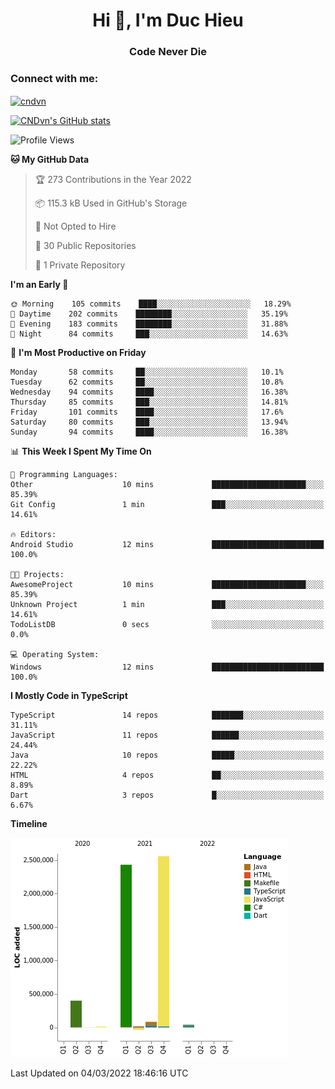 <h1 align="center">Hi 👋, I'm Duc Hieu</h1>
<h3 align="center">Code Never Die</h3>

<h3 align="left">Connect with me:</h3>
<p align="left">
<a href="https://linkedin.com/in/cndvn" target="blank"><img align="center" src="https://img.shields.io/badge/LinkedIn-0077B5?style=for-the-badge&logo=linkedin&logoColor=white" alt="cndvn"/></a>
<!--
<a href="https://fb.com/cnd.duchieu" target="blank"><img align="center" src="https://img.shields.io/badge/Facebook-1877F2?style=for-the-badge&logo=facebook&logoColor=white" alt="cnd.duchieu"/></a>
 -->
</p>

[![CNDvn's GitHub stats](https://github-readme-stats.vercel.app/api?username=cndvn)](https://github.com/anuraghazra/github-readme-stats)

<!--START_SECTION:waka-->
![Profile Views](http://img.shields.io/badge/Profile%20Views-9-blue)

**🐱 My GitHub Data** 

> 🏆 273 Contributions in the Year 2022
 > 
> 📦 115.3 kB Used in GitHub's Storage 
 > 
> 🚫 Not Opted to Hire
 > 
> 📜 30 Public Repositories 
 > 
> 🔑 1 Private Repository 
 > 
**I'm an Early 🐤** 

```text
🌞 Morning    105 commits    ████░░░░░░░░░░░░░░░░░░░░░   18.29% 
🌆 Daytime    202 commits    ████████░░░░░░░░░░░░░░░░░   35.19% 
🌃 Evening    183 commits    ████████░░░░░░░░░░░░░░░░░   31.88% 
🌙 Night      84 commits     ███░░░░░░░░░░░░░░░░░░░░░░   14.63%

```
📅 **I'm Most Productive on Friday** 

```text
Monday       58 commits     ██░░░░░░░░░░░░░░░░░░░░░░░   10.1% 
Tuesday      62 commits     ██░░░░░░░░░░░░░░░░░░░░░░░   10.8% 
Wednesday    94 commits     ████░░░░░░░░░░░░░░░░░░░░░   16.38% 
Thursday     85 commits     ███░░░░░░░░░░░░░░░░░░░░░░   14.81% 
Friday       101 commits    ████░░░░░░░░░░░░░░░░░░░░░   17.6% 
Saturday     80 commits     ███░░░░░░░░░░░░░░░░░░░░░░   13.94% 
Sunday       94 commits     ████░░░░░░░░░░░░░░░░░░░░░   16.38%

```


📊 **This Week I Spent My Time On** 

```text
💬 Programming Languages: 
Other                    10 mins             █████████████████████░░░░   85.39% 
Git Config               1 min               ███░░░░░░░░░░░░░░░░░░░░░░   14.61%

🔥 Editors: 
Android Studio           12 mins             █████████████████████████   100.0%

🐱‍💻 Projects: 
AwesomeProject           10 mins             █████████████████████░░░░   85.39% 
Unknown Project          1 min               ███░░░░░░░░░░░░░░░░░░░░░░   14.61% 
TodoListDB               0 secs              ░░░░░░░░░░░░░░░░░░░░░░░░░   0.0%

💻 Operating System: 
Windows                  12 mins             █████████████████████████   100.0%

```

**I Mostly Code in TypeScript** 

```text
TypeScript               14 repos            ███████░░░░░░░░░░░░░░░░░░   31.11% 
JavaScript               11 repos            ██████░░░░░░░░░░░░░░░░░░░   24.44% 
Java                     10 repos            █████░░░░░░░░░░░░░░░░░░░░   22.22% 
HTML                     4 repos             ██░░░░░░░░░░░░░░░░░░░░░░░   8.89% 
Dart                     3 repos             █░░░░░░░░░░░░░░░░░░░░░░░░   6.67%

```


**Timeline**

![Chart not found](https://raw.githubusercontent.com/CNDvn/CNDvn/main/charts/bar_graph.png) 


 Last Updated on 04/03/2022 18:46:16 UTC
<!--END_SECTION:waka-->
